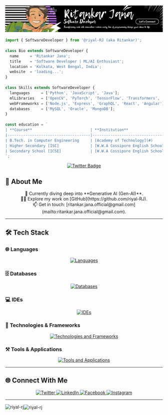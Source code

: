 
<p align="center">
  <img src="https://github.com/riyal-rj/riyal-RJ/blob/main/cover-rj.png" alt="Cover Image" />
</p>

```js
import { SoftwareDeveloper } from '@riyal-RJ (aka Ritankar)';

class Bio extends SoftwareDeveloper {
  name     = 'Ritankar Jana';
  title    = 'Software Developer | ML/AI Enthusiast';
  location = 'Kolkata, West Bengal, India';
  website  = 'loading...';
}

class Skills extends SoftwareDeveloper {
  languages     = ['Python', 'JavaScript', 'Java'];
  mlLibraries   = ['OpenCV', 'PyTorch', 'TensorFlow', 'Transformers', 'Scikit-Learn'];
  webFrameworks = ['Node.js', 'Express', 'GraphQL', 'React', 'Angular'];
  databases     = ['MySQL', 'Oracle', 'MongoDB'];
}

const education = `
| **Course**                          | **Institution**                            | **Year of Graduation** | **Grade**   |
|-------------------------------------|--------------------------------------------|------------------------|-------------|
| B.Tech. in Computer Engineering     | [Academy of Technology](#)                 | 2021 - Present         | 8.99 CGPA   |
| Higher Secondary [ISC]              | [W.W.A Cossipore English School](#)        | 2018-2020              | 89.25%      |
| Secondary School [ICSE]             | [W.W.A Cossipore English School](#)        | 2005-2018              | 91.00%      |
`;

```

<!-- Premium Social Links and Intro -->
<p align="center">
  <a href="https://twitter.com/jana_ritankar" target="_blank">
    <img src="https://img.shields.io/twitter/follow/jana_ritankar?logo=twitter&style=for-the-badge" alt="Twitter Badge"/>
  </a>
</p>

## 🚀 About Me
<p align="center">
  🌱 Currently diving deep into **Generative AI (Gen-AI)**. <br>
  👨‍💻 Explore my work on [GitHub](https://github.com/riyal-RJ). <br>
  📫 Get in touch: [ritankar.jana.official@gmail.com](mailto:ritankar.jana.official@gmail.com). <br>
</p>

---

## 🛠️ Tech Stack

### 🌐 **Languages**
<p align="center">
  <a href="https://skillicons.dev">
    <img src="https://skillicons.dev/icons?i=java,py,js,ts,cpp,c&perline=6" alt="Languages"/>
  </a>
</p>

### 🗄️ **Databases**
<p align="center">
  <a href="https://skillicons.dev">
    <img src="https://skillicons.dev/icons?i=mysql,mongodb,postgres,sqlite,cassandra&perline=5" alt="Databases"/>
  </a>
</p>

### 💻 **IDEs**
<p align="center">
  <a href="https://skillicons.dev">
    <img src="https://skillicons.dev/icons?i=vscode,idea,pycharm,eclipse&perline=5" alt="IDEs"/>
  </a>
</p>

### 🚀 **Technologies & Frameworks**
<p align="center">
  <a href="https://skillicons.dev">
    <img src="https://skillicons.dev/icons?i=tensorflow,pytorch,opencv,sklearn,regex,selenium,django,fastapi,express,flask,nodejs,apollo,graphql,react,redux,redis,spring,npm,html,vite,angular,tailwind,threejs,materialui,css,bootstrap,babel&perline=9" alt="Technologies and Frameworks"/>
  </a>
</p>

### ⚒️ **Tools & Applications**
<p align="center">
  <a href="https://skillicons.dev">
    <img src="https://skillicons.dev/icons?i=postman,git,github,stackoverflow,gmail,linkedin,instagram,linux,notion,vercel,powershell,ubuntu,discord,anaconda,windows,twitter&perline=8" alt="Tools and Applications"/>
  </a>
</p>

---

## 🌐 Connect With Me
<p align="center">
  <a href="https://twitter.com/jana_ritankar" target="_blank">
    <img src="https://img.shields.io/badge/Twitter-1DA1F2?style=for-the-badge&logo=twitter&logoColor=white" alt="Twitter"/>
  </a>
  <a href="https://www.linkedin.com/in/ritankar-jana-086a5321b/" target="_blank">
    <img src="https://img.shields.io/badge/LinkedIn-0A66C2?style=for-the-badge&logo=linkedin&logoColor=white" alt="LinkedIn"/>
  </a>
  <a href="https://www.facebook.com/profile.php?id=100077661774639" target="_blank">
    <img src="https://img.shields.io/badge/Facebook-1877F2?style=for-the-badge&logo=facebook&logoColor=white" alt="Facebook"/>
  </a>
  <a href="https://www.instagram.com/jana_ritankar/" target="_blank">
    <img src="https://img.shields.io/badge/Instagram-E4405F?style=for-the-badge&logo=instagram&logoColor=white" alt="Instagram"/>
  </a>
</p>

---

<p><img align="left" src="https://github-readme-stats.vercel.app/api/top-langs?username=riyal-rj&show_icons=true&locale=en&layout=compact" alt="riyal-rj" /></p>

<p><img align="center" src="https://github-readme-streak-stats.herokuapp.com/?user=riyal-rj&" alt="riyal-rj" /></p>
